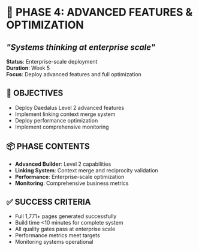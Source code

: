 # 🎯 **PHASE 4: ADVANCED FEATURES & OPTIMIZATION**
## *"Systems thinking at enterprise scale"*

**Status**: Enterprise-scale deployment  
**Duration**: Week 5  
**Focus**: Deploy advanced features and full optimization

## 🎯 **OBJECTIVES**
- Deploy Daedalus Level 2 advanced features
- Implement linking context merge system
- Deploy performance optimization
- Implement comprehensive monitoring

## 📦 **PHASE CONTENTS**
- **Advanced Builder**: Level 2 capabilities
- **Linking System**: Context merge and reciprocity validation
- **Performance**: Enterprise-scale optimization
- **Monitoring**: Comprehensive business metrics

## ✅ **SUCCESS CRITERIA**
- Full 1,771+ pages generated successfully
- Build time <10 minutes for complete system
- All quality gates pass at enterprise scale
- Performance metrics meet targets
- Monitoring systems operational
